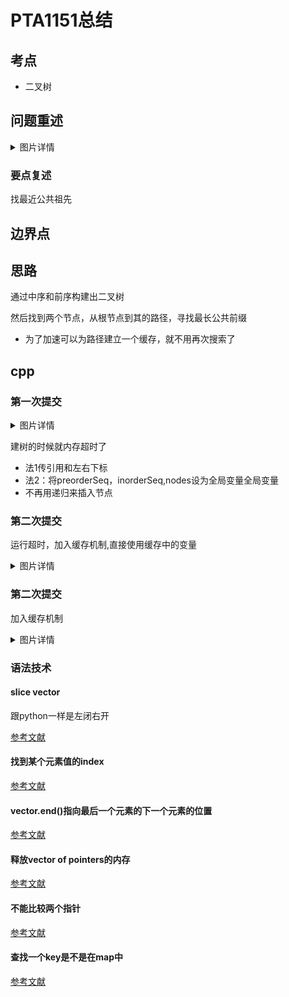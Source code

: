 # PTA1151总结
## 考点
+ 二叉树


## 问题重述
<details><summary>图片详情</summary><img src="https://raw.githubusercontent.com/ednow/cloudimg/main/githubio/20210817014841.png" alt="找不到图片(Image not found)" onerror="this.onerror=null;this.src='https://gitee.com/ednow/cloudimg/raw/main/githubio/20210817014841.png';" /></details>


### 要点复述
找最近公共祖先

## 边界点

## 思路
通过中序和前序构建出二叉树

然后找到两个节点，从根节点到其的路径，寻找最长公共前缀

+ 为了加速可以为路径建立一个缓存，就不用再次搜索了

## cpp

### 第一次提交
<details><summary>图片详情</summary><img src="https://raw.githubusercontent.com/ednow/cloudimg/main/githubio/20210818185140.png" alt="找不到图片(Image not found)" onerror="this.onerror=null;this.src='https://gitee.com/ednow/cloudimg/raw/main/githubio/20210818185140.png';" /></details>

建树的时候就内存超时了 
+ 法1传引用和左右下标
+ 法2：将preorderSeq，inorderSeq,nodes设为全局变量全局变量
+ 不再用递归来插入节点

### 第二次提交
运行超时，加入缓存机制,直接使用缓存中的变量

<details><summary>图片详情</summary><img src="https://raw.githubusercontent.com/ednow/cloudimg/main/githubio/20210818224557.png" alt="找不到图片(Image not found)" onerror="this.onerror=null;this.src='https://gitee.com/ednow/cloudimg/raw/main/githubio/20210818224557.png';" /></details>

### 第二次提交
加入缓存机制

<details><summary>图片详情</summary><img src="https://raw.githubusercontent.com/ednow/cloudimg/main/githubio/20210818230831.png" alt="找不到图片(Image not found)" onerror="this.onerror=null;this.src='https://gitee.com/ednow/cloudimg/raw/main/githubio/20210818230831.png';" /></details>

### 语法技术

#### slice vector
跟python一样是左闭右开

[参考文献](https://stackoverflow.com/questions/50549611/slicing-a-vector-in-c/50549636)

#### 找到某个元素值的index
[参考文献](https://stackoverflow.com/questions/22388204/get-index-of-the-matching-item-from-vector-c)

#### vector.end()指向最后一个元素的下一个元素的位置
[参考文献](https://blog.csdn.net/hzw05103020/article/details/50397115)


#### 释放vector of pointers的内存

[参考文献](https://stackoverflow.com/questions/1361139/how-to-avoid-memory-leaks-when-using-a-vector-of-pointers-to-dynamically-allocat)

#### 不能比较两个指针
[参考文献](https://zhidao.baidu.com/question/1116986869358254139.html)

#### 查找一个key是不是在map中
[参考文献](https://stackoverflow.com/questions/3886593/how-to-check-if-stdmap-contains-a-key-without-doing-insert)